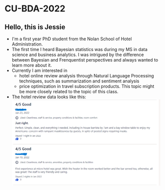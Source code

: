 # CU-BDA-2022
## Hello, this is Jessie
* I'm a first year PhD student from the Nolan School of Hotel Administration.
* The first time I heard Bayesian statistics was during my MS in data science and business analytics. I was intrigued by the difference between Bayesian and Frenquentist perspectives and always wanted to learn more about it. 
* Currently I am interested in 
	* hotel online review analysis through Natural Language Processing techniques, such as summarization and sentiment analysis
	* price optimization in travel subscription products. This topic might be more closely related to the topic of this class.
* The hotel review data looks like this: ![this is an image](/images/review_screenshot.png)

